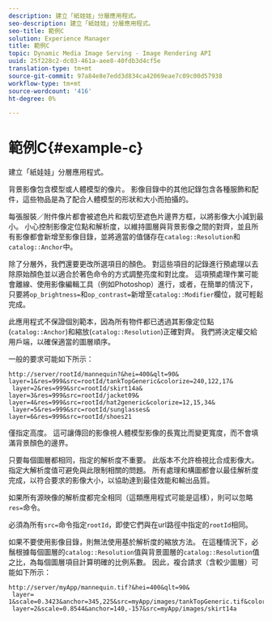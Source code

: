 ```yaml
---
description: 建立「紙娃娃」分層應用程式。
seo-description: 建立「紙娃娃」分層應用程式。
seo-title: 範例C
solution: Experience Manager
title: 範例C
topic: Dynamic Media Image Serving - Image Rendering API
uuid: 25f228c2-dc03-461a-aee8-40fdb3d4cf5e
translation-type: tm+mt
source-git-commit: 97a84e8e7edd3d834ca42069eae7c09c00d57938
workflow-type: tm+mt
source-wordcount: '416'
ht-degree: 0%

---
```



# 範例C{#example-c}

建立「紙娃娃」分層應用程式。

背景影像包含模型或人體模型的像片。 影像目錄中的其他記錄包含各種服飾和配件，這些物品是為了配合人體模型的形狀和大小而拍攝的。

每張服裝／附件像片都會被遮色片和裁切至遮色片邊界方框，以將影像大小減到最小。 小心控制影像定位點和解析度，以維持圖層與背景影像之間的對齊，並且所有影像都會新增至影像目錄，並將適當的值儲存在`catalog::Resolution`和`catalog::Anchor`中。

除了分層外，我們還要更改所選項目的顏色。 對這些項目的記錄進行預處理以去除原始顏色並以適合於著色命令的方式調整亮度和對比度。 這項預處理作業可能會離線、使用影像編輯工具（例如Photoshop）進行，或者，在簡單的情況下，只要將`op_brightness=`和`op_contrast=`新增至`catalog::Modifier`欄位，就可輕鬆完成。

此應用程式不保證個別範本，因為所有物件都已透過其影像定位點(`catalog::Anchor`)和縮放(`catalog::Resolution`)正確對齊。 我們將決定權交給用戶端，以確保適當的圖層順序。

一般的要求可能如下所示：

```
http://server/rootId/mannequin?&hei=400&qlt=90&
layer=1&res=999&src=rootId/tankTopGeneric&colorize=240,122,17&
 layer=2&res=999&src=rootId/skirt14a&
layer=3&res=999&src=rootId/jacket09&
layer=4&res=999&src=rootId/hat2generic&colorize=12,15,34&
 layer=5&res=999&src=rootId/sunglasses&
layer=6&res=999&src=rootId/shoes21
```

僅指定高度。 這可讓傳回的影像視人體模型影像的長寬比而變更寬度，而不會填滿背景顏色的邊界。

只要每個圖層都相同，指定的解析度不重要。 此版本不允許檢視比合成影像大。 指定大解析度值可避免與此限制相關的問題。 所有處理和構圖都會以最佳解析度完成，以符合要求的影像大小，以協助達到最佳效能和輸出品質。

如果所有源映像的解析度都完全相同（這類應用程式可能是這樣），則可以忽略`res=`命令。

必須為所有`src=`命令指定`rootId`，即使它們與在url路徑中指定的`rootId`相同。

如果不要使用影像目錄，則無法使用基於解析度的縮放方法。 在這種情況下，必鬚根據每個圖層的`catalog::Resolution`值與背景圖層的`catalog::Resolution`值之比，為每個圖層項目計算明確的比例系數。 因此，複合請求（含較少圖層）可能如下所示：

```
http://server/myApp/mannequin.tif?&hei=400&qlt=90&
 layer= 1&scale=0.3423&anchor=345,225&src=myApp/images/tankTopGeneric.tif&colorize=240,122,17&
 layer=2&scale=0.8544&anchor=140,-157&src=myApp/images/skirt14a
```


